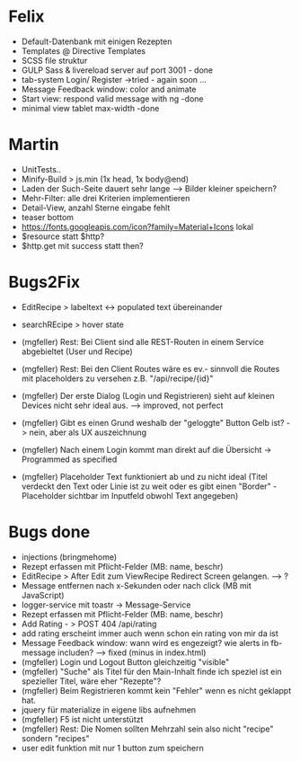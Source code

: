 ﻿# Felix
- Default-Datenbank mit einigen Rezepten
- Templates @ Directive Templates
- SCSS file struktur
- GULP Sass & livereload server auf port 3001  - done
- tab-system Login/ Register ->tried - again soon ...
- Message Feedback window: color and animate
- Start view: respond valid message with ng -done
- minimal view tablet max-width -done

# Martin
- UnitTests..
- Minify-Build > js.min (1x head, 1x body@end)
- Laden der Such-Seite dauert sehr lange --> Bilder kleiner speichern?
- Mehr-Filter: alle drei Kriterien implementieren
- Detail-View, anzahl Sterne eingabe fehlt
- teaser bottom
- https://fonts.googleapis.com/icon?family=Material+Icons lokal
- $resource statt $http?
- $http.get mit success statt then?

# Bugs2Fix
- EditRecipe > labeltext <-> populated text übereinander
- searchREcipe > hover state

- (mgfeller) Rest: Bei Client sind alle REST-Routen in einem Service abgebieltet (User und Recipe) 
- (mgfeller) Rest: Bei den Client Routes wäre es ev.- sinnvoll die Routes mit placeholders zu versehen z.B.  "/api/recipe/{id}"
 
- (mgfeller) Der erste Dialog (Login und Registrieren) sieht auf kleinen Devices nicht sehr ideal aus. --> improved, not perfect
- (mgfeller) Gibt es einen Grund weshalb der "geloggte" Button Gelb ist? -> nein, aber als UX auszeichnung
- (mgfeller) Nach einem Login kommt man direkt auf die Übersicht  -> Programmed as specified
- (mgfeller) Placeholder Text funktioniert ab und zu nicht ideal (Titel verdeckt den Text oder Linie ist zu weit oder es gibt einen "Border" - Placeholder sichtbar im Inputfeld obwohl Text angegeben)


# Bugs done
- injections (bringmehome)
- Rezept erfassen mit Pflicht-Felder (MB: name, beschr)
- EditRecipe > After Edit zum ViewRecipe Redirect Screen gelangen. --> ?
- Message entfernen nach x-Sekunden oder nach click             (MB mit JavaScript)
- logger-service mit toastr -> Message-Service
- Rezept erfassen mit Pflicht-Felder (MB: name, beschr)
- Add Rating - > POST 404 /api/rating
- add rating erscheint immer auch wenn schon ein rating von mir da ist
- Message Feedback window: wann wird es engezeigt? wie alerts in fb-message includen? --> fixed (minus in index.html)
- (mgfeller) Login und Logout Button gleichzeitig "visible"  
- (mgfeller) "Suche" als Titel für den Main-Inhalt finde ich speziel ist ein spezieller Titel, wäre eher "Rezepte"? 
- (mgfeller) Beim Registrieren kommt kein "Fehler" wenn es nicht geklappt hat. 
- jquery für materialize in eigene libs aufnehmen
- (mgfeller) F5 ist nicht unterstützt
- (mgfeller) Rest: Die Nomen sollten Mehrzahl sein also nicht "recipe" sondern "recipes" 
- user edit funktion mit nur 1 button zum speichern

